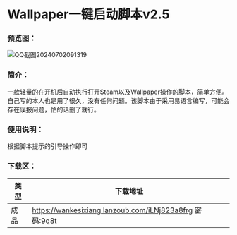 # Wallpaper一键启动脚本v2.5

### 预览图：
![QQ截图20240702091319](https://github.com/Yi-Zero/Yi-Zero.github.io/assets/158990067/9bc6d25c-910d-4d7a-89f9-49841ec8ce94)

### 简介：
一款轻量的在开机后自动执行打开Steam以及Wallpaper操作的脚本，简单方便。自己写的本人也是用了很久，没有任何问题。该脚本由于采用易语言编写，可能会存在误报问题，怕的话删了就行。

### 使用说明：
根据脚本提示的引导操作即可


### 下载区：

| 类型      | 下载地址 |
| ----------- | ----------- |
| 成品  |https://wankesixiang.lanzoub.com/iLNj823a8frg 密码:9q8t       |